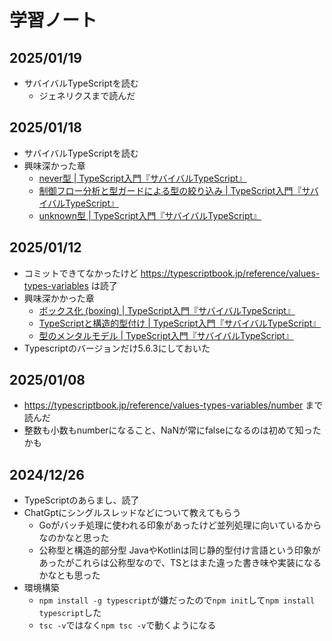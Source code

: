 # 学習ノート
## 2025/01/19
- サバイバルTypeScriptを読む
  - ジェネリクスまで読んだ
## 2025/01/18
- サバイバルTypeScriptを読む
- 興味深かった章
  - [never型 | TypeScript入門『サバイバルTypeScript』](https://typescriptbook.jp/reference/statements/never#never%E3%82%92%E4%BD%BF%E3%81%A3%E3%81%9F%E7%B6%B2%E7%BE%85%E6%80%A7%E3%83%81%E3%82%A7%E3%83%83%E3%82%AF)
  - [制御フロー分析と型ガードによる型の絞り込み | TypeScript入門『サバイバルTypeScript』](https://typescriptbook.jp/reference/statements/control-flow-analysis-and-type-guard)
  - [unknown型 | TypeScript入門『サバイバルTypeScript』](https://typescriptbook.jp/reference/statements/unknown#unknown%E5%9E%8B%E3%82%92%E3%82%AA%E3%83%96%E3%82%B8%E3%82%A7%E3%82%AF%E3%83%88%E3%81%AE%E5%9E%8B%E3%81%AB%E7%B5%9E%E3%82%8A%E8%BE%BC%E3%82%80)

## 2025/01/12
- コミットできてなかったけど https://typescriptbook.jp/reference/values-types-variables は読了
- 興味深かかった章
  - [ボックス化 (boxing) | TypeScript入門『サバイバルTypeScript』](https://typescriptbook.jp/reference/values-types-variables/boxing)
  - [TypeScriptと構造的型付け | TypeScript入門『サバイバルTypeScript』](https://typescriptbook.jp/reference/values-types-variables/structural-subtyping)
  - [型のメンタルモデル | TypeScript入門『サバイバルTypeScript』](https://typescriptbook.jp/reference/values-types-variables/mental-model-of-types)
- Typescriptのバージョンだけ5.6.3にしておいた

## 2025/01/08
- https://typescriptbook.jp/reference/values-types-variables/number まで読んだ
- 整数も小数もnumberになること、NaNが常にfalseになるのは初めて知ったかも

## 2024/12/26
- TypeScriptのあらまし、読了
- ChatGptにシングルスレッドなどについて教えてもらう
  - Goがバッチ処理に使われる印象があったけど並列処理に向いているからなのかなと思った
  - 公称型と構造的部分型 JavaやKotlinは同じ静的型付け言語という印象があったがこれらは公称型なので、TSとはまた違った書き味や実装になるかなとも思った
- 環境構築
  - `npm install -g typescript`が嫌だったので`npm init`して`npm install typescript`した
  - `tsc -v`ではなく`npm tsc -v`で動くようになる